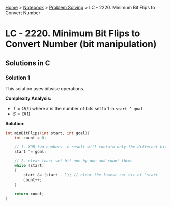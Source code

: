 <a href="../../">Home</a> > <a href="../notebook">Notebook</a> > <a href="./">Problem Solving</a> > LC - 2220. Minimum Bit Flips to Convert Number

# LC - 2220. Minimum Bit Flips to Convert Number (bit manipulation)



## Solutions in C

### Solution 1

This solution uses bitwise operations.

**Complexity Analysis:**

* $T = O(k)$ where $k$ is the number of bits set to 1 in `start ^ goal` 
* $S = O(1)$ 

**Solution:**

```cpp
int minBitFlips(int start, int goal){
    int count = 0;

    // 1. XOR two numbers -> result will contain only the different bits set
    start ^= goal;

    // 2. clear least set bit one by one and count them.
    while (start)
    {
        start &= (start - 1); // clear the lowest set bit of 'start'
        count++;
    }

    return count;
}
```

